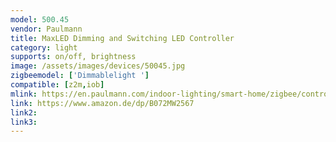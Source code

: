 ```yaml
---
model: 500.45
vendor: Paulmann
title: MaxLED Dimming and Switching LED Controller
category: light
supports: on/off, brightness
image: /assets/images/devices/50045.jpg
zigbeemodel: ['Dimmablelight ']
compatible: [z2m,iob]
mlink: https://en.paulmann.com/indoor-lighting/smart-home/zigbee/controlling/smarthome-zigbee-maxled-dimming-and-switching-controller-max.-144w/50045
link: https://www.amazon.de/dp/B072MW2567
link2: 
link3: 
---
```


